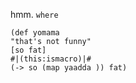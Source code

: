hmm. `where`

```clojure~
(def yomama
"that's not funny"
[so fat]
#|(this:ismacro)|#
(-> so (map yaadda )) fat)


```
